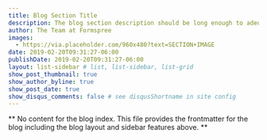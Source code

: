 ```yaml
---
title: Blog Section Title
description: The blog section description should be long enough to adequately illustrate the purpose of the blog section, but not so long as to go on and on. Be clear and concise, certainly not verbose since nobody has time for that these days.
author: The Team at Formspree
images:
  - https://via.placeholder.com/960x480?text=SECTION+IMAGE
date: 2019-02-20T09:31:27-06:00
publishDate: 2019-02-20T09:31:27-06:00
layout: list-sidebar # list, list-sidebar, list-grid
show_post_thumbnail: true
show_author_byline: true
show_post_date: true
show_disqus_comments: false # see disqusShortname in site config
---
```


** No content for the blog index. This file provides the frontmatter for the
blog including the blog layout and sidebar features above. **
